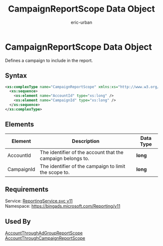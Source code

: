 ﻿---
title: CampaignReportScope Data Object
ms.service: bing-ads-reporting-service
ms.topic: article
author: eric-urban
ms.author: eur
description: Defines a campaign to include in the report.
---
# CampaignReportScope Data Object
Defines a campaign to include in the report.

## Syntax
```xml
<xs:complexType name="CampaignReportScope" xmlns:xs="http://www.w3.org/2001/XMLSchema">
  <xs:sequence>
    <xs:element name="AccountId" type="xs:long" />
    <xs:element name="CampaignId" type="xs:long" />
  </xs:sequence>
</xs:complexType>
```

## <a name="elements"></a>Elements

|Element|Description|Data Type|
|-----------|---------------|-------------|
|<a name="accountid"></a>AccountId|The identifier of the account that the campaign belongs to.|**long**|
|<a name="campaignid"></a>CampaignId|The identifier of the campaign to limit the scope to.|**long**|

## Requirements
Service: [ReportingService.svc v11](https://reporting.api.bingads.microsoft.com/Api/Advertiser/Reporting/v11/ReportingService.svc)  
Namespace: https://bingads.microsoft.com/Reporting/v11  

## Used By
[AccountThroughAdGroupReportScope](accountthroughadgroupreportscope.md)  
[AccountThroughCampaignReportScope](accountthroughcampaignreportscope.md)  
